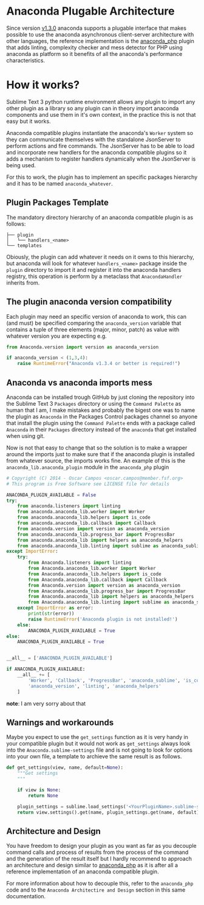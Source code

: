 # Anaconda Plugable Architecture

Since version [v1.3.0](https://github.com/DamnWidget/anaconda/releases/tag/v1.3.0) anaconda supports a plugable interface that makes possible to use the anaconda asynchronous client-server architecture with other languages, the reference implementation is the [anaconda_php](https://github.com/DamnWidget/anaconda_php) plugin that adds linting, complexity checker and mess detector for PHP using anaconda as platform so it benefits of all the anaconda's performance characteristics.

# How it works?

Sublime Text 3 python runtime environment allows any plugin to import any other plugin as a library so any plugin can in theory import anaconda components and use them in it's own context, in the practice this is not that easy but it works.

Anaconda compatible plugins instantiate the anaconda's `Worker` system so they can communicate themselves with the standalone JsonServer to perform actions and fire commands. The JsonServer has to be able to load and incorporate new handlers for the anaconda compatible plugins so it adds a mechanism to register handlers dynamically when the JsonServer is being used.

For this to work, the plugin has to implement an specific packages hierarchy and it has to be named `anaconda_whatever`.

## Plugin Packages Template

The mandatory directory hierarchy of an anaconda compatible plugin is as follows:

```
├── plugin
│   └── handlers_<name>
└── templates
```

Obiously, the plugin can add whatever it needs on it owns to this hierarchy, but anaconda will look for whatever `handlers_<name>` package inside the `plugin` directory to import it and register it into the anaconda handlers registry, this operation is perform by a metaclass that `AnacondaHandler` inherits from.

## The plugin anaconda version compatibility

Each plugin may need an specific version of anaconda to work, this can (and must) be specified comparing the `anaconda_version` variable that contains a tuple of three elements (major, minor, patch) as value with whatever version you are expecting e.g.

```python
from Anaconda.version import version as anaconda_version

if anaconda_version < (1,3,4):
    raise RuntimeError("Anaconda v1.3.4 or better is required!")
```

## Anaconda vs anaconda imports mess

Anaconda can be installed trough GitHub by just cloning the repository into the Sublime Text 3 `Packages` directory or using the `Command Palette` as human that I am, I make mistakes and probably the bigest one was to name the plugin as `Anaconda` in the Packages Control packages channel so anyone that install the plugin using the `Command Palette` ends with a package called `Anaconda` in their `Packages` directory instead of the `anaconda` that get installed when using git.

Now is not that easy to change that so the solution is to make a wrapper around the imports just to make sure that if the anaconda plugin is installed from whatever source, the imports works fine. An example of this is the `anaconda_lib.anaconda_plugin` module in the `anaconda_php` plugin

```python
# Copyright (C) 2014 - Oscar Campos <oscar.campos@member.fsf.org>
# This program is Free Software see LICENSE file for details

ANACONDA_PLUGIN_AVAILABLE = False
try:
    from anaconda.listeners import linting
    from anaconda.anaconda_lib.worker import Worker
    from anaconda.anaconda_lib.helpers import is_code
    from anaconda.anaconda_lib.callback import Callback
    from anaconda.version import version as anaconda_version
    from anaconda.anaconda_lib.progress_bar import ProgressBar
    from anaconda.anaconda_lib import helpers as anaconda_helpers
    from anaconda.anaconda_lib.linting import sublime as anaconda_sublime
except ImportError:
    try:
        from Anaconda.listeners import linting
        from Anaconda.anaconda_lib.worker import Worker
        from Anaconda.anaconda_lib.helpers import is_code
        from Anaconda.anaconda_lib.callback import Callback
        from Anaconda.version import version as anaconda_version
        from Anaconda.anaconda_lib.progress_bar import ProgressBar
        from Anaconda.anaconda_lib import helpers as anaconda_helpers
        from Anaconda.anaconda_lib.linting import sublime as anaconda_sublime
    except ImportError as error:
        print(str(error))
        raise RuntimeError('Anaconda plugin is not installed!')
    else:
        ANACONDA_PLUGIN_AVAILABLE = True
else:
    ANACONDA_PLUGIN_AVAILABLE = True


__all__ = ['ANACONDA_PLUGIN_AVAILABLE']

if ANACONDA_PLUGIN_AVAILABLE:
    __all__ += [
        'Worker', 'Callback', 'ProgressBar', 'anaconda_sublime', 'is_code',
        'anaconda_version', 'linting', 'anaconda_helpers'
    ]
```

**note**: I am very sorry about that

## Warnings and workarounds

Maybe you expect to use the `get_settings` function as it is very handy in your compatible plugin but it would not work as `get_settings` always look into the `Anaconda.sublime-settings` file and is not going to look for options into your own file, a template to archieve the same result is as follows.

```python
def get_settings(view, name, default=None):
    """Get settings
    """

    if view is None:
        return None

    plugin_settings = sublime.load_settings('<YourPluginName>.sublime-settings')
    return view.settings().get(name, plugin_settings.get(name, default))
```

## Architecture and Design

You have freedom to design your plugin as you want as far as you decouple command calls and process of results from the process of the command and the generation of the result itself but I hardly recommend to approach an architecture and design similar to [anaconda_php](https://github.com/DamnWidget/anaconda_php) as it is after all a reference implementation of an anaconda compatible plugin.

For more information about how to decouple this, refer to the `anaconda_php` code and to the `Anaconda Architectire and Design` section in this same documentation.
